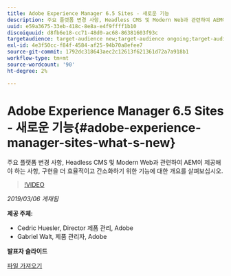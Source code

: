```yaml
---
title: Adobe Experience Manager 6.5 Sites - 새로운 기능
description: 주요 플랫폼 변경 사항, Headless CMS 및 Modern Web과 관련하여 AEM이 제공해야 하는 사항, 구현을 더 효율적이고 간소화하기 위한 기능에 대한 개요를 살펴보십시오.
uuid: e59a3675-33eb-418c-8e8a-e4f9ffff1b10
discoiquuid: d8fb6e18-cc71-48d0-ac68-86381603f93c
targetaudience: target-audience new;target-audience ongoing;target-audience upgrader
exl-id: 4e3f50cc-f84f-4584-af25-94b70a8efee7
source-git-commit: 1792dc318643aec2c12613f621361d72a7a918b1
workflow-type: tm+mt
source-wordcount: '90'
ht-degree: 2%

---
```


# Adobe Experience Manager 6.5 Sites - 새로운 기능{#adobe-experience-manager-sites-what-s-new}

주요 플랫폼 변경 사항, Headless CMS 및 Modern Web과 관련하여 AEM이 제공해야 하는 사항, 구현을 더 효율적이고 간소화하기 위한 기능에 대한 개요를 살펴보십시오.

>[!VIDEO](https://video.tv.adobe.com/v/26368/?quality=9)

*2019/03/06 게재됨*

**제공 주체:**

* Cedric Huesler, Director 제품 관리, Adobe
* Gabriel Walt, 제품 관리자, Adobe

**발표자 슬라이드**

[파일 가져오기](assets/aem65-whatsnewgem-march6.pdf)
